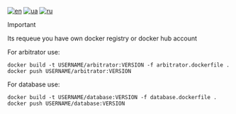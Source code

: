 [![en](https://img.shields.io/badge/lang-en-red.svg)](README.md)
[![ua](https://img.shields.io/badge/lang-ua-yellow.svg)](README.ua.md)
[![ru](https://img.shields.io/badge/lang-ru-blue.svg)](README.ru.md)

> [!IMPORTANT]
> Its requeue you have own docker registry or docker hub account

For arbitrator use:

```
docker build -t USERNAME/arbitrator:VERSION -f arbitrator.dockerfile .
docker push USERNAME/arbitrator:VERSION
```

For database use:

```
docker build -t USERNAME/database:VERSION -f database.dockerfile .
docker push USERNAME/database:VERSION
```
